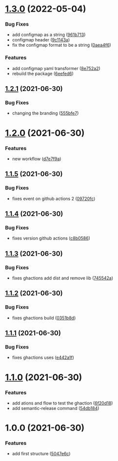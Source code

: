 # [1.3.0](https://github.com/almerindo/action-env-from-aws-ssm/compare/v1.2.1...v1.3.0) (2022-05-04)


### Bug Fixes

* add configmap as a string ([961b713](https://github.com/almerindo/action-env-from-aws-ssm/commit/961b713648b1a4f11025c021f3524dbf79886f03))
* configmap header ([9c1143a](https://github.com/almerindo/action-env-from-aws-ssm/commit/9c1143adfd68e946d7f478b28f9b2c5cb4f801ea))
* fix the configmap format to be a string ([0aea4f6](https://github.com/almerindo/action-env-from-aws-ssm/commit/0aea4f6f4dc00762c7e4bd1f8c6fc64a841581d7))


### Features

* add configmap yaml transformer ([8e752a2](https://github.com/almerindo/action-env-from-aws-ssm/commit/8e752a23ee730c8f60ff3044716cb110a4ee0787))
* rebuild the package ([6eefed6](https://github.com/almerindo/action-env-from-aws-ssm/commit/6eefed66d233986bcb44c981f40d38ad1b0a74f1))

## [1.2.1](https://github.com/almerindo/action-env-from-aws-ssm/compare/v1.2.0...v1.2.1) (2021-06-30)


### Bug Fixes

* changing the branding ([555bfe7](https://github.com/almerindo/action-env-from-aws-ssm/commit/555bfe7d5dcb08624416611d60f0744cee413caa))

# [1.2.0](https://github.com/almerindo/action-env-from-aws-ssm/compare/v1.1.5...v1.2.0) (2021-06-30)


### Features

* new workflow ([d7e7f9a](https://github.com/almerindo/action-env-from-aws-ssm/commit/d7e7f9a3ba54d463e791e03a7fd3aac07f720e89))

## [1.1.5](https://github.com/almerindo/action-env-from-aws-ssm/compare/v1.1.4...v1.1.5) (2021-06-30)


### Bug Fixes

* fixes event on github actions 2 ([09720fc](https://github.com/almerindo/action-env-from-aws-ssm/commit/09720fc2ca5bc678775896357a2dd0934912aee5))

## [1.1.4](https://github.com/almerindo/action-env-from-aws-ssm/compare/v1.1.3...v1.1.4) (2021-06-30)


### Bug Fixes

* fixes version github actions ([c8b0586](https://github.com/almerindo/action-env-from-aws-ssm/commit/c8b0586ae04da3a9d85ad2fa980f4927cc8c82c6))

## [1.1.3](https://github.com/almerindo/action-env-from-aws-ssm/compare/v1.1.2...v1.1.3) (2021-06-30)


### Bug Fixes

* fixes ghactions add dist and remove lib ([745542a](https://github.com/almerindo/action-env-from-aws-ssm/commit/745542afe360fa65488711e8a216b1fae4738a8e))

## [1.1.2](https://github.com/almerindo/action-env-from-aws-ssm/compare/v1.1.1...v1.1.2) (2021-06-30)


### Bug Fixes

* fixes ghactions build ([0351b8d](https://github.com/almerindo/action-env-from-aws-ssm/commit/0351b8dd64dfeb2126c71af10322a54074998bb0))

## [1.1.1](https://github.com/almerindo/action-env-from-aws-ssm/compare/v1.1.0...v1.1.1) (2021-06-30)


### Bug Fixes

* fixes ghactions uses ([e442a1f](https://github.com/almerindo/action-env-from-aws-ssm/commit/e442a1f5de6712da0b79ffea217f5e486bd7e632))

# [1.1.0](https://github.com/almerindo/action-env-from-aws-ssm/compare/v1.0.0...v1.1.0) (2021-06-30)


### Features

* add ations and flow to test the ghaction ([6f20d18](https://github.com/almerindo/action-env-from-aws-ssm/commit/6f20d188200d2d61b7b163ecf601bc83e9e664b5))
* add semantic-release command ([54db184](https://github.com/almerindo/action-env-from-aws-ssm/commit/54db1843fd5966f0fe03f2524347c362bbd72e90))

# 1.0.0 (2021-06-30)


### Features

* add first structure ([5047e6c](https://github.com/almerindo/action-env-from-aws-ssm/commit/5047e6c64880814e1c9bb0a39a3d198ff9f93675))
